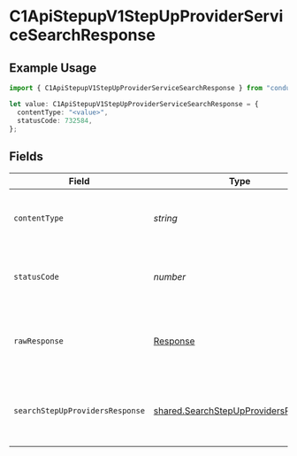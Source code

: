 # C1ApiStepupV1StepUpProviderServiceSearchResponse

## Example Usage

```typescript
import { C1ApiStepupV1StepUpProviderServiceSearchResponse } from "conductorone-sdk-typescript/sdk/models/operations";

let value: C1ApiStepupV1StepUpProviderServiceSearchResponse = {
  contentType: "<value>",
  statusCode: 732584,
};
```

## Fields

| Field                                                                                               | Type                                                                                                | Required                                                                                            | Description                                                                                         |
| --------------------------------------------------------------------------------------------------- | --------------------------------------------------------------------------------------------------- | --------------------------------------------------------------------------------------------------- | --------------------------------------------------------------------------------------------------- |
| `contentType`                                                                                       | *string*                                                                                            | :heavy_check_mark:                                                                                  | HTTP response content type for this operation                                                       |
| `statusCode`                                                                                        | *number*                                                                                            | :heavy_check_mark:                                                                                  | HTTP response status code for this operation                                                        |
| `rawResponse`                                                                                       | [Response](https://developer.mozilla.org/en-US/docs/Web/API/Response)                               | :heavy_check_mark:                                                                                  | Raw HTTP response; suitable for custom response parsing                                             |
| `searchStepUpProvidersResponse`                                                                     | [shared.SearchStepUpProvidersResponse](../../../sdk/models/shared/searchstepupprovidersresponse.md) | :heavy_minus_sign:                                                                                  | Response message for searching step-up providers                                                    |